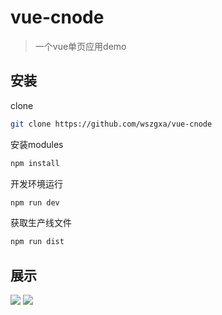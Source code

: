 # vue-cnode

> 一个vue单页应用demo

## 安装

clone

``` bash
git clone https://github.com/wszgxa/vue-cnode
```

安装modules

``` bash
npm install
```

开发环境运行

``` bash 
npm run dev
```

获取生产线文件

``` bash 
npm run dist
```

## 展示

![](http://7fvhwe.com1.z0.glb.clouddn.com/%E5%B1%8F%E5%B9%95%E5%BF%AB%E7%85%A7%202016-09-17%20%E4%B8%8B%E5%8D%889.39.05.png)
![](http://7fvhwe.com1.z0.glb.clouddn.com/%E5%B1%8F%E5%B9%95%E5%BF%AB%E7%85%A7%202016-09-17%20%E4%B8%8B%E5%8D%889.38.06.png)
